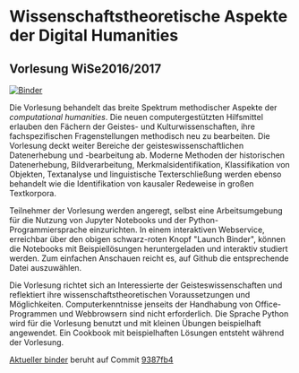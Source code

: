 # Wissenschaftstheoretische Aspekte der Digital Humanities
## Vorlesung WiSe2016/2017

[![Binder](http://mybinder.org/badge.svg)](http://mybinder.org:/repo/computational-humanities/vorlesung)

Die Vorlesung behandelt das breite Spektrum methodischer Aspekte der *computational humanities*. Die neuen computergestützten Hilfsmittel erlauben den Fächern der Geistes- und Kulturwissenschaften, ihre fachspezifischen Fragenstellungen methodisch neu zu bearbeiten. Die Vorlesung deckt weiter Bereiche der geisteswissenschaftlichen Datenerhebung und -bearbeitung ab. Moderne Methoden der historischen Datenerhebung, Bildverarbeitung, Merkmalsidentifikation, Klassifikation von Objekten, Textanalyse und linguistische Texterschließung werden ebenso behandelt wie die Identifikation von kausaler Redeweise in großen Textkorpora.

Teilnehmer der Vorlesung werden angeregt, selbst eine Arbeitsumgebung für die Nutzung von Jupyter Notebooks und der Python-Programmiersprache einzurichten. In einem interaktiven Webservice, erreichbar über den obigen schwarz-roten Knopf "Launch Binder", können die Notebooks mit Beispiellösungen heruntergeladen und interaktiv studiert werden. Zum einfachen Anschauen reicht es, auf Github die entsprechende Datei auszuwählen.

Die Vorlesung richtet sich an Interessierte der Geisteswissenschaften und reflektiert ihre wissenschaftstheoretischen Voraussetzungen und Möglichkeiten. Computerkenntnisse jenseits der Handhabung von Office-Programmen und Webbrowsern sind nicht erforderlich. Die Sprache Python wird für die Vorlesung benutzt und mit kleinen Übungen beispielhaft angewendet. Ein Cookbook mit beispielhaften Lösungen entsteht während der Vorlesung.

[Aktueller binder](http://mybinder.org/status/computational-humanities/vorlesung) beruht auf Commit [9387fb4](https://github.com/computational-humanities/vorlesung/commit/9387fb4be39dac13813804a8fafbb4d949f9580b)
